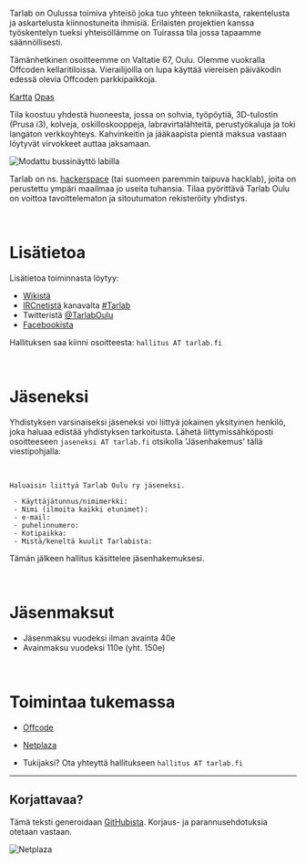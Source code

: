 Tarlab on Oulussa toimiva yhteisö joka tuo yhteen tekniikasta, rakentelusta ja askartelusta kiinnostuneita ihmisiä. Erilaisten projektien kanssa työskentelyn tueksi yhteisöllämme on Tuirassa tila jossa tapaamme säännöllisesti. 

Tämänhetkinen osoitteemme on Valtatie 67, Oulu. Olemme vuokralla Offcoden kellaritiloissa. Vierailijoilla on lupa käyttää viereisen päiväkodin edessä olevia Offcoden parkkipaikkoja.

[Kartta](http://www.openstreetmap.org/?mlat=65.02556&amp;mlon=25.48520#map=18/65.02556/25.48520)
[Opas](http://tarlab.fi/images/entry.jpg)

Tila koostuu yhdestä huoneesta, jossa on sohvia, työpöytiä, 3D-tulostin (Prusa i3), kolveja, oskilloskooppeja, labravirtalähteitä, perustyökaluja ja toki langaton verkkoyhteys. Kahvinkeitin ja jääkaapista pientä maksua vastaan löytyvät virvokkeet auttaa jaksamaan.

![Modattu bussinäyttö labilla](http://tarlab.fi/images/tarlabftw.png)

Tarlab on ns. [hackerspace](http://hackerspaces.org) (tai suomeen paremmin taipuva hacklab), joita on perustettu ympäri maailmaa jo useita tuhansia. Tilaa pyörittävä Tarlab Oulu on voittoa tavoittelematon ja sitoutumaton rekisteröity yhdistys.

 <br>


Lisätietoa
==========

Lisätietoa toiminnasta löytyy:

 - [Wikistä](https://jkry.org/ouluhack/)
 - [IRCnetistä](http://fi.wikipedia.org/wiki/IRC) kanavalta [#Tarlab](http://mibbit.com/?channel=%23tarlab&amp;server=ircnet.eversible.com)
 - Twitteristä [@TarlabOulu](http://twitter.com/TarlabOulu)
 - [Facebookista](https://www.facebook.com/TarlabOulu)

Hallituksen saa kiinni osoitteesta:
 `hallitus AT tarlab.fi`

 <br>


Jäseneksi
=========

Yhdistyksen varsinaiseksi jäseneksi voi liittyä jokainen yksityinen henkilö, joka haluaa edistää yhdistyksen tarkoitusta. Lähetä liittymissähköposti osoitteeseen `jaseneksi AT tarlab.fi` otsikolla 'Jäsenhakemus' tällä viestipohjalla:

 <br>
    
    Haluaisin liittyä Tarlab Oulu ry jäseneksi. 
    
     - Käyttäjätunnus/nimimerkki:  
     - Nimi (ilmoita kaikki etunimet):  
     - e-mail: 
     - puhelinnumero: 
     - Kotipaikka:
     - Mistä/keneltä kuulit Tarlabista:
     
  Tämän jälkeen hallitus käsittelee jäsenhakemuksesi.

 <br>

Jäsenmaksut
===========

 - Jäsenmaksu vuodeksi ilman avainta 40e
 - Avainmaksu vuodeksi 110e (yht. 150e)
  
 <br>

Toimintaa tukemassa
===================

 - [Offcode](http://offcode.fi)
 - [Netplaza](http://netplaza.fi)
 
 - Tukijaksi? Ota yhteyttä hallitukseen `hallitus AT tarlab.fi`



----------


Korjattavaa?
------------
Tämä teksti generoidaan [GitHubista](https://github.com/Tarlab/website). Korjaus- ja parannusehdotuksia otetaan vastaan.


![Netplaza](http://www.netplaza.fi/logot/netplaza_230_71.gif)

